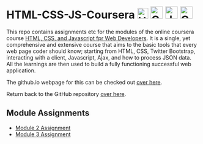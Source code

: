 # HTML-CSS-JS-Coursera <img alt="HTML5" width="28px" src="https://cdn.jsdelivr.net/npm/programming-languages-logos@0.0.3/src/html/html.svg"/> <img alt="CSS3" width="32px" src="https://upload.wikimedia.org/wikipedia/commons/6/62/CSS3_logo.svg"/> <img alt="JavaScript" width="32px" src="https://cdn.jsdelivr.net/npm/programming-languages-logos@0.0.3/src/javascript/javascript.svg" /> <img alt="Coursera" width="32px" src="https://upload.wikimedia.org/wikipedia/commons/9/97/Coursera-Logo_600x600.svg" />

This repo contains assignments etc for the modules of the online coursera course [HTML, CSS, and Javascript fpr Web Developers](https://www.coursera.org/learn/html-css-javascript-for-web-developers). It is a single, yet comprehensive and extensive course that aims to the basic tools that every web page coder should know; starting from HTML, CSS, Twitter Bootstrap, interacting with a client, Javascript, Ajax, and how to process JSON data. All the learnings are then used to build a fully functioning successful web application.

The github.io webpage for this can be checked out [over here](https://alimuhammadasad.github.io/HTML-CSS-JS-Coursera/).

Return back to the GitHub repository [over here](https://github.com/AliMuhammadAsad/HTML-CSS-JS-Coursera).

## Module Assignments

- [Module 2 Assignment](Module2-Assignment)
- [Module 3 Assignment](Module3-Assignment)